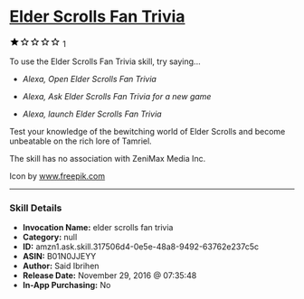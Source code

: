 # [Elder Scrolls Fan Trivia](http://alexa.amazon.com/#skills/amzn1.ask.skill.317506d4-0e5e-48a8-9492-63762e237c5c)
![1 stars](../../images/ic_star_black_18dp_1x.png)![1 stars](../../images/ic_star_border_black_18dp_1x.png)![1 stars](../../images/ic_star_border_black_18dp_1x.png)![1 stars](../../images/ic_star_border_black_18dp_1x.png)![1 stars](../../images/ic_star_border_black_18dp_1x.png) 1

To use the Elder Scrolls Fan Trivia skill, try saying...

* *Alexa, Open Elder Scrolls Fan Trivia*

* *Alexa, Ask Elder Scrolls Fan Trivia for a new game*

* *Alexa, launch Elder Scrolls Fan Trivia*

Test your knowledge of the bewitching world of Elder Scrolls and become unbeatable on the rich lore of Tamriel.

The skill has no association with ZeniMax Media Inc.

Icon by www.freepik.com

***

### Skill Details

* **Invocation Name:** elder scrolls fan trivia
* **Category:** null
* **ID:** amzn1.ask.skill.317506d4-0e5e-48a8-9492-63762e237c5c
* **ASIN:** B01N0JJEYY
* **Author:** Said Ibrihen
* **Release Date:** November 29, 2016 @ 07:35:48
* **In-App Purchasing:** No
